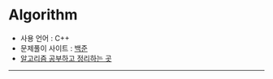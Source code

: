 # Algorithm


- 사용 언어 : C++
- 문제풀이 사이트 : [백준](https://www.acmicpc.net/)
- [알고리즘 공부하고 정리하는 곳](https://roble-programing.tistory.com/category/%EA%B3%B5%EB%B6%80%20%EC%9D%BC%EC%A7%80/%EC%95%8C%EA%B3%A0%EB%A6%AC%EC%A6%98)
----

